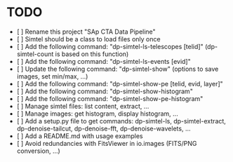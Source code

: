 # TODO

- [ ] Rename this project "SAp CTA Data Pipeline"
- [ ] Simtel should be a class to load files only once
- [ ] Add the following command: "dp-simtel-ls-telescopes [telid]" (dp-simtel-count is based on this function)
- [ ] Add the following command: "dp-simtel-ls-events [evid]"
- [ ] Update the following command: "dp-simtel-show" (options to save images, set min/max, ...)
- [ ] Add the following command: "dp-simtel-show-pe [telid, evid, layer]"
- [ ] Add the following command: "dp-simtel-show-histogram"
- [ ] Add the following command: "dp-simtel-show-pe-histogram"
- [ ] Manage simtel files: list content, extract, ...
- [ ] Manage images: get histogram, display histogram, ...
- [ ] Add a setup.py file to get commands: dp-simtel-ls, dp-simtel-extract, dp-denoise-tailcut, dp-denoise-fft, dp-denoise-wavelets, ...
- [ ] Add a README.md with usage examples
- [ ] Avoid redundancies with FitsViewer in io.images (FITS/PNG conversion, ...)
